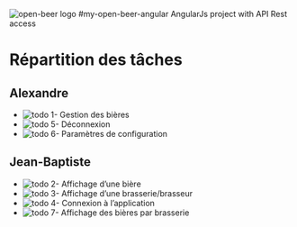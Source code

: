 ![open-beer logo](http://open-beer.kobject.net/img/logo.png "open-beer logo")
#my-open-beer-angular
AngularJs project with API Rest access

# Répartition des tâches

## Alexandre
- ![todo](https://cdn2.iconfinder.com/data/icons/free-basic-icon-set-2/300/17-24.png) 1- Gestion des bières
- ![todo](https://cdn2.iconfinder.com/data/icons/free-basic-icon-set-2/300/17-24.png) 5- Déconnexion
- ![todo](https://cdn2.iconfinder.com/data/icons/free-basic-icon-set-2/300/17-24.png) 6- Paramètres de configuration

## Jean-Baptiste
- ![todo](https://cdn2.iconfinder.com/data/icons/free-basic-icon-set-2/300/17-24.png) 2- Affichage d’une bière
- ![todo](https://cdn2.iconfinder.com/data/icons/free-basic-icon-set-2/300/17-24.png) 3- Affichage d’une brasserie/brasseur
- ![todo](https://cdn2.iconfinder.com/data/icons/free-basic-icon-set-2/300/17-24.png) 4- Connexion à l’application
- ![todo](https://cdn2.iconfinder.com/data/icons/free-basic-icon-set-2/300/17-24.png) 7- Affichage des bières par brasserie
